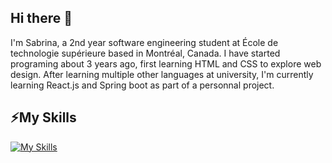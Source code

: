 ## Hi there 👋

<!--
**sabrinaets/sabrinaets** is a ✨ _special_ ✨ repository because its `README.md` (this file) appears on your GitHub profile.

Here are some ideas to get you started:

- 🔭 I’m currently working on ...
- 🌱 I’m currently learning ...
- 👯 I’m looking to collaborate on ...
- 🤔 I’m looking for help with ...
- 💬 Ask me about ...
- 📫 How to reach me: ...
- 😄 Pronouns: ...
- ⚡ Fun fact: ...
-->

<p>I'm Sabrina, a 2nd year software engineering student at École de technologie supérieure based in Montréal, Canada. I have started programing about 3 years ago, first learning HTML and CSS to explore web design. After learning multiple other languages at university, I'm currently learning React.js and Spring boot as part of a personnal project.</p>

<h2>⚡My Skills</h2><p align="center">
  <p>
  <a href="https://skillicons.dev">
    <img src="https://skillicons.dev/icons?i=c,java,py,react,js,docker,postgres,spring,ts&theme=light" alt="My Skills"/>
  </a>
</p>


